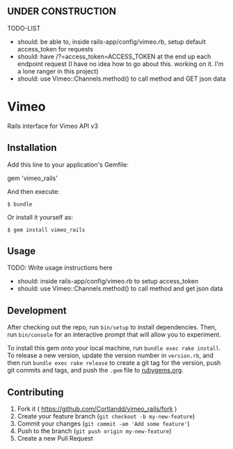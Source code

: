 ## UNDER CONSTRUCTION

TODO-LIST
- should: be able to, inside rails-app/config/vimeo.rb, setup default access_token for requests
- should: have /?=access_token=ACCESS_TOKEN at the end up each endpoint request
(I have no idea how to go about this. working on it. I'm a lone ranger in this project)
- should: use Vimeo::Channels.method() to call method and GET json data

# Vimeo

Rails interface for Vimeo API v3

## Installation

Add this line to your application's Gemfile:

gem 'vimeo_rails'

And then execute:

    $ bundle

Or install it yourself as:

    $ gem install vimeo_rails

## Usage

TODO: Write usage instructions here
- should: inside rails-app/config/vimeo.rb to setup access_token
- should: use Vimeo::Channels.method() to call method and get json data

## Development

After checking out the repo, run `bin/setup` to install dependencies. Then, run `bin/console` for an interactive prompt that will allow you to experiment.

To install this gem onto your local machine, run `bundle exec rake install`. To release a new version, update the version number in `version.rb`, and then run `bundle exec rake release` to create a git tag for the version, push git commits and tags, and push the `.gem` file to [rubygems.org](https://rubygems.org).

## Contributing

1. Fork it ( https://github.com/Cortlandd/vimeo_rails/fork )
2. Create your feature branch (`git checkout -b my-new-feature`)
3. Commit your changes (`git commit -am 'Add some feature'`)
4. Push to the branch (`git push origin my-new-feature`)
5. Create a new Pull Request
